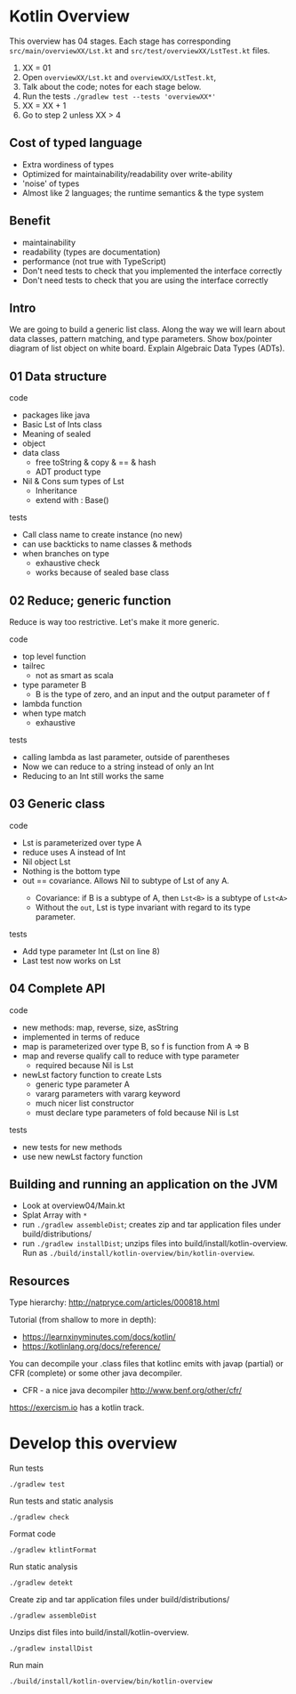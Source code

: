 Kotlin Overview
===============

This overview has 04 stages.
Each stage has corresponding `src/main/overviewXX/Lst.kt`
and `src/test/overviewXX/LstTest.kt` files.

1. XX = 01
2. Open `overviewXX/Lst.kt` and `overviewXX/LstTest.kt`,
3. Talk about the code; notes for each stage below.
4. Run the tests `./gradlew test --tests 'overviewXX*'`
5. XX = XX + 1
6. Go to step 2 unless XX > 4


Cost of typed language
----------------------
- Extra wordiness of types
- Optimized for maintainability/readability over write-ability
- 'noise' of types
- Almost like 2 languages; the runtime semantics & the type system


Benefit
-------
- maintainability
- readability (types are documentation)
- performance (not true with TypeScript)
- Don't need tests to check that you implemented the interface correctly
- Don't need tests to check that you are using the interface correctly


Intro
-----
We are going to build a generic list class.
Along the way we will learn about data classes, pattern matching,
and type parameters.
Show box/pointer diagram of list object on white board.
Explain Algebraic Data Types (ADTs).


01 Data structure
-----------------
code
- packages like java
- Basic Lst of Ints class
- Meaning of sealed
- object
- data class
    - free toString & copy & == & hash
    - ADT product type
- Nil & Cons sum types of Lst
    - Inheritance
    - extend with : Base()

tests
- Call class name to create instance (no new)
- can use backticks to name classes & methods
- when branches on type
    - exhaustive check
    - works because of sealed base class


02 Reduce; generic function
---------------------------
Reduce is way too restrictive.  Let's make it more generic.

code
- top level function
- tailrec
    - not as smart as scala
- type parameter B
    - B is the type of zero, and an input and the output parameter of f
- lambda function
- when type match
    - exhaustive

tests
- calling lambda as last parameter, outside of parentheses
- Now we can reduce to a string instead of only an Int
- Reducing to an Int still works the same


03 Generic class
----------------
code
- Lst is parameterized over type A
- reduce uses A instead of Int
- Nil object Lst<Nothing>
- Nothing is the bottom type
- out == covariance.  Allows Nil to subtype of Lst<A> of any A.
    - Covariance: if B is a subtype of A, then `Lst<B>` is a subtype of `Lst<A>`
    - Without the `out`, Lst is type invariant with regard to its type parameter.

tests
- Add type parameter Int (Lst<Int> on line 8)
- Last test now works on Lst<Char>


04 Complete API
---------------
code
- new methods: map, reverse, size, asString
- implemented in terms of reduce
- map is parameterized over type B, so f is function from A => B
- map and reverse qualify call to reduce with type parameter
    - required because Nil is Lst<Nothing>
- newLst factory function to create Lsts
    - generic type parameter A
    - vararg parameters with vararg keyword
    - much nicer list constructor
    - must declare type parameters of fold because Nil is Lst<Nothing>

tests
- new tests for new methods
- use new newLst factory function


Building and running an application on the JVM
----------------------------------------------

- Look at overview04/Main.kt
- Splat Array with `*`
- run `./gradlew assembleDist`;
  creates zip and tar application files under build/distributions/
- run `./gradlew installDist`;
  unzips files into build/install/kotlin-overview.
  Run as `./build/install/kotlin-overview/bin/kotlin-overview`.


Resources
---------

Type hierarchy:
<http://natpryce.com/articles/000818.html>

Tutorial (from shallow to more in depth):
- <https://learnxinyminutes.com/docs/kotlin/>
- <https://kotlinlang.org/docs/reference/>

You can decompile your .class files that kotlinc emits with javap (partial)
or CFR (complete) or some other java decompiler.

- CFR - a nice java decompiler <http://www.benf.org/other/cfr/> 

<https://exercism.io> has a kotlin track.


Develop this overview
=====================

Run tests

    ./gradlew test

Run tests and static analysis

    ./gradlew check

Format code

    ./gradlew ktlintFormat

Run static analysis

    ./gradlew detekt

Create zip and tar application files under build/distributions/

    ./gradlew assembleDist

Unzips dist files into build/install/kotlin-overview.

    ./gradlew installDist

Run main

    ./build/install/kotlin-overview/bin/kotlin-overview

